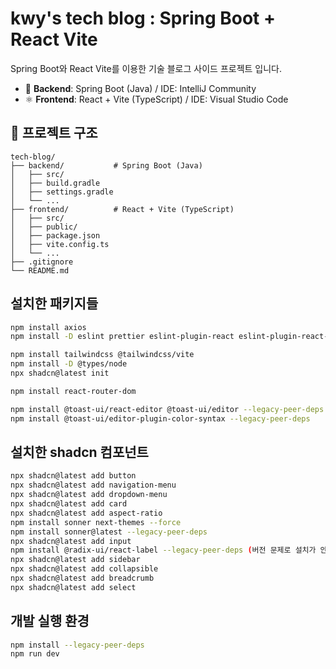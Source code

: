 # kwy's tech blog : Spring Boot + React Vite

Spring Boot와 React Vite를 이용한 기술 블로그 사이드 프로젝트 입니다.

- 🧩 **Backend**: Spring Boot (Java) / IDE: IntelliJ Community
- ⚛️ **Frontend**: React + Vite (TypeScript) / IDE: Visual Studio Code

## 📁 프로젝트 구조
```plaintext
tech-blog/  
├── backend/           # Spring Boot (Java)
│   ├── src/  
│   ├── build.gradle  
│   ├── settings.gradle  
│   └── ...  
├── frontend/          # React + Vite (TypeScript)
│   ├── src/  
│   ├── public/  
│   ├── package.json  
│   ├── vite.config.ts  
│   └── ...  
├── .gitignore  
└── README.md  
```

## 설치한 패키지들
```bash
npm install axios
npm install -D eslint prettier eslint-plugin-react eslint-plugin-react-hooks eslint-config-prettier eslint-plugin-prettier @typescript-eslint/eslint-plugin @typescript-eslint/parser

npm install tailwindcss @tailwindcss/vite
npm install -D @types/node
npx shadcn@latest init

npm install react-router-dom

npm install @toast-ui/react-editor @toast-ui/editor --legacy-peer-deps
npm install @toast-ui/editor-plugin-color-syntax --legacy-peer-deps
```

## 설치한 shadcn 컴포넌트
```bash
npx shadcn@latest add button
npx shadcn@latest add navigation-menu
npx shadcn@latest add dropdown-menu
npx shadcn@latest add card
npx shadcn@latest add aspect-ratio
npm install sonner next-themes --force
npm install sonner@latest --legacy-peer-deps
npx shadcn@latest add input
npm install @radix-ui/react-label --legacy-peer-deps (버전 문제로 설치가 안돼서 직접 컴포넌트 생성함)
npx shadcn@latest add sidebar
npx shadcn@latest add collapsible
npx shadcn@latest add breadcrumb
npx shadcn@latest add select
```

## 개발 실행 환경
```bash
npm install --legacy-peer-deps
npm run dev
```
